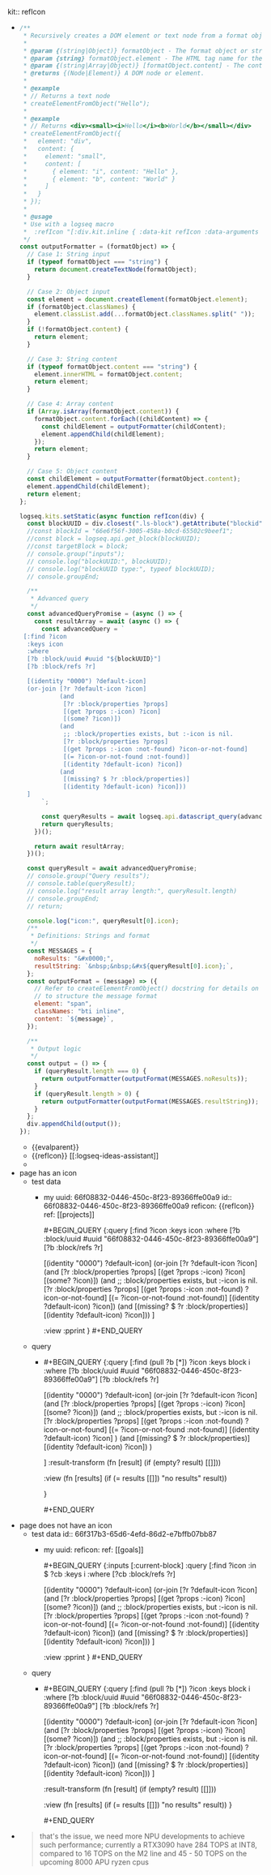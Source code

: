 kit:: refIcon

- ```javascript
  /**
   * Recursively creates a DOM element or text node from a format object.
   *
   * @param {(string|Object)} formatObject - The format object or string to convert.
   * @param {string} formatObject.element - The HTML tag name for the element.
   * @param {(string|Array|Object)} [formatObject.content] - The content of the element.
   * @returns {(Node|Element)} A DOM node or element.
   *
   * @example
   * // Returns a text node
   * createElementFromObject("Hello");
   *
   * @example
   * // Returns <div><small><i>Hello</i><b>World</b></small></div>
   * createElementFromObject({
   *   element: "div",
   *   content: {
   *     element: "small",
   *     content: [
   *       { element: "i", content: "Hello" },
   *       { element: "b", content: "World" }
   *     ]
   *   }
   * });
   *
   * @usage
   * Use with a logseq macro
   *  :refIcon "[:div.kit.inline { :data-kit refIcon :data-arguments \"$1\"} ]"
   */
  const outputFormatter = (formatObject) => {
    // Case 1: String input
    if (typeof formatObject === "string") {
      return document.createTextNode(formatObject);
    }
  
    // Case 2: Object input
    const element = document.createElement(formatObject.element);
    if (formatObject.classNames) {
      element.classList.add(...formatObject.classNames.split(" "));
    }
    if (!formatObject.content) {
      return element;
    }
  
    // Case 3: String content
    if (typeof formatObject.content === "string") {
      element.innerHTML = formatObject.content;
      return element;
    }
  
    // Case 4: Array content
    if (Array.isArray(formatObject.content)) {
      formatObject.content.forEach((childContent) => {
        const childElement = outputFormatter(childContent);
        element.appendChild(childElement);
      });
      return element;
    }
  
    // Case 5: Object content
    const childElement = outputFormatter(formatObject.content);
    element.appendChild(childElement);
    return element;
  };
  
  logseq.kits.setStatic(async function refIcon(div) {
    const blockUUID = div.closest(".ls-block").getAttribute("blockid");
    //const blockId = "66e6f56f-3005-458a-b0cd-65502c9beef1";
    //const block = logseq.api.get_block(blockUUID);
    //const targetBlock = block;
    // console.group("inputs");
    // console.log("blockUUID:", blockUUID);
    // console.log("blockUUID type:", typeof blockUUID);
    // console.groupEnd;
  
    /**
     * Advanced query
     */
    const advancedQueryPromise = (async () => {
      const resultArray = await (async () => {
        const advancedQuery = `
   [:find ?icon
    :keys icon
    :where
    [?b :block/uuid #uuid "${blockUUID}"]
    [?b :block/refs ?r]
  
    [(identity "0000") ?default-icon]
    (or-join [?r ?default-icon ?icon]
             (and
              [?r :block/properties ?props]
              [(get ?props :-icon) ?icon]
              [(some? ?icon)])
             (and
              ;; :block/properties exists, but :-icon is nil.
              [?r :block/properties ?props]
              [(get ?props :-icon :not-found) ?icon-or-not-found]
              [(= ?icon-or-not-found :not-found)]
              [(identity ?default-icon) ?icon])
             (and
              [(missing? $ ?r :block/properties)]
              [(identity ?default-icon) ?icon]))
    ]
        `;
  
        const queryResults = await logseq.api.datascript_query(advancedQuery)?.flat();
        return queryResults;
      })();
  
      return await resultArray;
    })();
  
    const queryResult = await advancedQueryPromise;
    // console.group("Query results");
    // console.table(queryResult);
    // console.log("result array length:", queryResult.length)
    // console.groupEnd;
    // return;
  
    console.log("icon:", queryResult[0].icon);
    /**
     * Definitions: Strings and format
     */
    const MESSAGES = {
      noResults: "&#x0000;",
      resultString: `&nbsp;&nbsp;&#x${queryResult[0].icon};`,
    };
    const outputFormat = (message) => ({
      // Refer to createElementFromObject() docstring for details on how
      // to structure the message format
      element: "span",
      classNames: "bti inline",
      content: `${message}`,
    });
  
    /**
     * Output logic
     */
    const output = () => {
      if (queryResult.length === 0) {
        return outputFormatter(outputFormat(MESSAGES.noResults));
      }
      if (queryResult.length > 0) {
        return outputFormatter(outputFormat(MESSAGES.resultString));
      }
    };
    div.appendChild(output());
  });
  
  ```
	- {{evalparent}}
	- {{refIcon}} [[:logseq-ideas-assistant]]
	-
- page has an icon
	- test data
		- my uuid: 66f08832-0446-450c-8f23-89366ffe00a9
		  id:: 66f08832-0446-450c-8f23-89366ffe00a9
		  reficon: {{refIcon}} 
		  ref: [[projects]]
		  
		  
		  #+BEGIN_QUERY
		  {:query
		   [:find ?icon
		    :keys icon
		    :where
		    [?b :block/uuid #uuid "66f08832-0446-450c-8f23-89366ffe00a9"]
		    [?b :block/refs ?r]
		  
		    [(identity "0000") ?default-icon]
		    (or-join [?r ?default-icon ?icon]
		             (and
		              [?r :block/properties ?props]
		              [(get ?props :-icon) ?icon]
		              [(some? ?icon)])
		             (and
		              ;; :block/properties exists, but :-icon is nil.
		              [?r :block/properties ?props]
		              [(get ?props :-icon :not-found) ?icon-or-not-found]
		              [(= ?icon-or-not-found :not-found)]
		              [(identity ?default-icon) ?icon])
		             (and
		              [(missing? $ ?r :block/properties)]
		              [(identity ?default-icon) ?icon]))
		    ]
		   
		  :view :pprint
		   }
		  #+END_QUERY
	- query
		- #+BEGIN_QUERY
		  {:query
		   [:find (pull ?b [*]) ?icon
		    :keys block i
		    :where
		    [?b :block/uuid #uuid "66f08832-0446-450c-8f23-89366ffe00a9"]
		    [?b :block/refs ?r]
		  
		    [(identity "0000") ?default-icon]
		    (or-join [?r ?default-icon ?icon]
		             (and
		              [?r :block/properties ?props]
		              [(get ?props :-icon) ?icon]
		              [(some? ?icon)])
		             (and
		              ;; :block/properties exists, but :-icon is nil.
		              [?r :block/properties ?props]
		              [(get ?props :-icon :not-found) ?icon-or-not-found]
		              [(= ?icon-or-not-found :not-found)]
		              [(identity ?default-icon) ?icon]
		              )
		             (and
		              [(missing? $ ?r :block/properties)]
		              [(identity ?default-icon) ?icon])
		              )
		  
		    ]
		   :result-transform
		   (fn [result]
		     (if (empty? result)
		       [[]]))
		  
		   :view
		   (fn [results]
		     (if (= results [[]])
		       "no results"
		       result))
		  
		  }
		  
		  
		  #+END_QUERY
- page does not have an icon
	- test data
	  id:: 66f317b3-65d6-4efd-86d2-e7bffb07bb87
		- my uuid:
		  reficon:
		  ref: [[goals]]
		  
		  
		  #+BEGIN_QUERY
		  {:inputs [:current-block]
		   :query
		   [:find ?icon
		    :in $ ?cb
		    :keys i
		    :where
		    [?cb :block/refs ?r]
		  
		    [(identity "0000") ?default-icon]
		    (or-join [?r ?default-icon ?icon]
		             (and
		              [?r :block/properties ?props]
		              [(get ?props :-icon) ?icon]
		              [(some? ?icon)])
		             (and
		              ;; :block/properties exists, but :-icon is nil.
		              [?r :block/properties ?props]
		              [(get ?props :-icon :not-found) ?icon-or-not-found]
		              [(= ?icon-or-not-found :not-found)]
		              [(identity ?default-icon) ?icon])
		             (and
		              [(missing? $ ?r :block/properties)]
		              [(identity ?default-icon) ?icon]))
		    ]
		   
		   :view :pprint
		    }
		  #+END_QUERY
	- query
		- #+BEGIN_QUERY
		  {:query
		   [:find (pull ?b [*]) ?icon
		    :keys block i
		    :where
		    [?b :block/uuid #uuid "66f08832-0446-450c-8f23-89366ffe00a9"]
		    [?b :block/refs ?r]
		  
		    [(identity "0000") ?default-icon]
		    (or-join [?r ?default-icon ?icon]
		             (and
		              [?r :block/properties ?props]
		              [(get ?props :-icon) ?icon]
		              [(some? ?icon)])
		             (and
		              ;; :block/properties exists, but :-icon is nil.
		              [?r :block/properties ?props]
		              [(get ?props :-icon :not-found) ?icon-or-not-found]
		              [(= ?icon-or-not-found :not-found)]
		              [(identity ?default-icon) ?icon])
		             (and
		              [(missing? $ ?r :block/properties)]
		              [(identity ?default-icon) ?icon]))
		    ]
		   
		   :result-transform
		   (fn [result]
		     (if (empty? result)
		       [[]]))
		  
		   :view
		   (fn [results]
		     (if (= results [[]])
		       "no results"
		       result))
		  }
		  
		  
		  #+END_QUERY
- > that's the issue, we need more NPU developments to achieve such 
  performance; currently a RTX3090 have 284 TOPS at INT8, compared to 16 
  TOPS on the M2 line and 45 - 50 TOPS on the upcoming 8000 APU ryzen cpus
